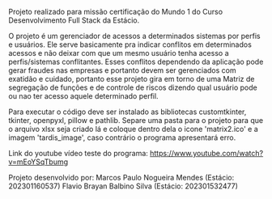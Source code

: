 Projeto realizado para missão certificação do Mundo 1 do Curso Desenvolvimento Full Stack da Estácio.

O projeto é um gerenciador de acessos a determinados sistemas por perfis e usuários. Ele serve basicamente pra indicar conflitos em determinados acessos e não deixar com que um mesmo usuário tenha acesso a perfis/sistemas conflitantes. Esses conflitos dependendo da aplicação pode gerar fraudes nas empresas e portanto devem ser gerenciados com exatidão e cuidado, portanto esse projeto gira em torno de uma Matriz de segregação de funções e de controle de riscos dizendo qual usuário pode ou nao ter acesso aquele determinado perfil.

Para executar o código deve ser instalado as bibliotecas customtkinter, tkinter, openpyxl, pillow e pathlib. Separe uma pasta para o projeto para que o arquivo xlsx seja criado lá e coloque dentro dela o icone 'matrix2.ico' e a imagem 'tardis_image', caso contrário o programa apresentará erro.

Link do youtube vídeo teste do programa: https://www.youtube.com/watch?v=mEoYSqTbumg

Projeto desenvolvido por:
  Marcos Paulo Nogueira Mendes (Estácio: 202301160537)
  Flavio Brayan Balbino Silva (Estácio: 202301532477)
